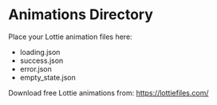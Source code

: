 # Animations Directory

Place your Lottie animation files here:
- loading.json
- success.json
- error.json
- empty_state.json

Download free Lottie animations from:
https://lottiefiles.com/
